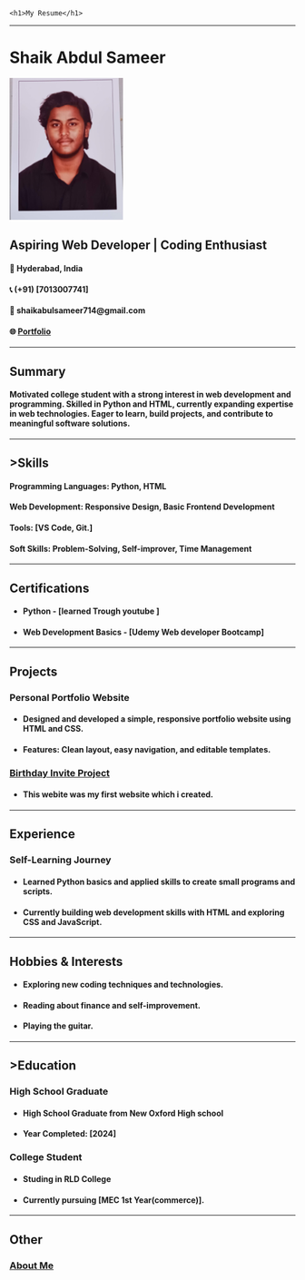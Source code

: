 <!DOCTYPE html>
<html lang="en">
<head>
    <meta charset="UTF-8">
    <meta name="" content="width=device-width, initial-scale=1.0">
    <title>My Resume</title>
</head>
<body>

    <h1>My Resume</h1>
<hr />

<h1>Shaik Abdul Sameer</h1>
<img src = "./20240613_183539.jpg" width = "200" height = "250" alt = "picture of me"/>
<h2>Aspiring Web Developer | Coding Enthusiast</h2>

<h4>📍 Hyderabad, India</h4>
<h4>📞 (+91) [7013007741]</h4>
<h4>📧  shaikabulsameer714@gmail.com </h4>
<h4>🌐 <a href = "https://shaikabdulsameerr.github.io/shaikabdulsameer/" > Portfolio </a> </a> </h4>
<hr />

<h2>Summary</h2>

<h4> <p>
    Motivated college student with a strong interest in web development 
    and programming. Skilled in Python and HTML, currently expanding expertise
     in web technologies. Eager to learn, build projects,
     and contribute to meaningful software solutions.
</p> </h4>
<hr />

<h2>>Skills</h2>
<h4>Programming Languages: Python, HTML</h4>
<h4>Web Development: Responsive Design, Basic Frontend Development</h4>
<h4>Tools: [VS Code, Git.]</h4>
<h4>Soft Skills: Problem-Solving, Self-improver, Time Management</h4>

<hr />

<h2>Certifications</h2>
<ul>
<h4><li>Python  - [learned Trough youtube ]</li></h4>
<h4><li>Web Development Basics - [Udemy Web developer Bootcamp]</li></h4>
</ul>

<hr />

<h2>Projects</h2>

<h3>Personal Portfolio Website</h1>
<ul>
   <h4><li>Designed and developed a simple, responsive portfolio website using HTML and CSS.</li></h4>
<h4><li>Features: Clean layout, easy navigation, and editable templates.</li></h2>
</ul>
<h3><a href ="https://shaikabdulsameerr.github.io/shaikabdulsameer/public/birthday-invite.html">
    Birthday Invite Project 
</a></h3>
<ul>
<h4><li>This webite was my first website which i created.</li></h2>
</ul>

<hr />

<h2>Experience</h2>
<h3>Self-Learning Journey</h3>
<ul>
<h4><li>Learned Python basics and applied skills to create small programs and scripts.</li></h4>
<h4><li>Currently building web development skills with HTML and exploring CSS and JavaScript.</li></h4>
</ul>

<hr />

<h2>Hobbies & Interests</h2>
<ul>
<h4><li>Exploring new coding techniques and technologies.</li></h4>
<h4><li>Reading about finance and self-improvement.</li></h4>
<h4><li>Playing the guitar.</li></h4>
</ul>
<hr />

<h2>>Education</h2>
<h3>High School Graduate</h3>
<ul>
    <h4><li>High School Graduate from New Oxford High school</li></h4>
    <h4><li>Year Completed: [2024]</li></h4>
</ul>

<h3>College Student</h3>
<ul>
    <h4><li> Studing in RLD College</li></h4>
    <h4><li>Currently pursuing [MEC 1st Year(commerce)].</li></h4>
</ul>
<hr />
<h2>Other</h2>
<h3><a href = "./about me.html" > About Me</a></h3>

</body>
</html>
